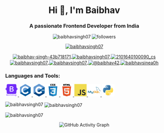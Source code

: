 <h1 align="center">Hi 👋, I'm Baibhav</h1>
<h3 align="center">A passionate Frontend Developer from India</h3>

<p align="center">
  <img src="https://komarev.com/ghpvc/?username=baibhavsingh07&label=Profile%20views&color=0e75b6&style=flat" alt="baibhavsingh07" />
  <img src="https://img.shields.io/github/followers/baibhavsingh07?label=Followers" alt="followers" />
</p>

<p align="center">
  <a href="https://github.com/ryo-ma/github-profile-trophy">
    <img src="https://github-profile-trophy.vercel.app/?username=baibhavsingh07" alt="baibhavsingh07" />
  </a>
</p>

<p align="center">
  <a href="https://linkedin.com/in/baibhav-singh-43b718171" target="blank">
    <img align="center" src="https://raw.githubusercontent.com/rahuldkjain/github-profile-readme-generator/master/src/images/icons/Social/linked-in-alt.svg" alt="baibhav-singh-43b718171" height="30" width="40" />
  </a>
  <a href="https://www.codechef.com/users/baibhavsingh07" target="blank">
    <img align="center" src="https://cdn.jsdelivr.net/npm/simple-icons@3.1.0/icons/codechef.svg" alt="baibhavsingh07" height="30" width="40" />
  </a>
  <a href="https://www.hackerrank.com/2101640100090_cs" target="blank">
    <img align="center" src="https://raw.githubusercontent.com/rahuldkjain/github-profile-readme-generator/master/src/images/icons/Social/hackerrank.svg" alt="2101640100090_cs" height="30" width="40" />
  </a>
  <a href="https://codeforces.com/profile/baibhavsingh07" target="blank">
    <img align="center" src="https://raw.githubusercontent.com/rahuldkjain/github-profile-readme-generator/master/src/images/icons/Social/codeforces.svg" alt="baibhavsingh07" height="30" width="40" />
  </a>
  <a href="https://www.leetcode.com/baibhavsingh07" target="blank">
    <img align="center" src="https://raw.githubusercontent.com/rahuldkjain/github-profile-readme-generator/master/src/images/icons/Social/leet-code.svg" alt="baibhavsingh07" height="30" width="40" />
  </a>
  <a href="https://www.hackerearth.com/@baibhav42" target="blank">
    <img align="center" src="https://raw.githubusercontent.com/rahuldkjain/github-profile-readme-generator/master/src/images/icons/Social/hackerearth.svg" alt="@baibhav42" height="30" width="40" />
  </a>
  <a href="https://auth.geeksforgeeks.org/user/baibhavsinea0h" target="blank">
    <img align="center" src="https://raw.githubusercontent.com/rahuldkjain/github-profile-readme-generator/master/src/images/icons/Social/geeks-for-geeks.svg" alt="baibhavsinea0h" height="30" width="40" />
  </a>
</p>

<h3 align="left">Languages and Tools:</h3>
<p align="left">
  <a href="https://getbootstrap.com" target="_blank" rel="noreferrer">
    <img src="https://raw.githubusercontent.com/devicons/devicon/master/icons/bootstrap/bootstrap-plain-wordmark.svg" alt="bootstrap" width="40" height="40"/>
  </a>
  <a href="https://www.cprogramming.com/" target="_blank" rel="noreferrer">
    <img src="https://raw.githubusercontent.com/devicons/devicon/master/icons/c/c-original.svg" alt="c" width="40" height="40"/>
  </a>
  <a href="https://www.w3schools.com/cpp/" target="_blank" rel="noreferrer">
    <img src="https://raw.githubusercontent.com/devicons/devicon/master/icons/cplusplus/cplusplus-original.svg" alt="cplusplus" width="40" height="40"/>
  </a>
  <a href="https://www.w3schools.com/css/" target="_blank" rel="noreferrer">
    <img src="https://raw.githubusercontent.com/devicons/devicon/master/icons/css3/css3-original-wordmark.svg" alt="css3" width="40" height="40"/>
  </a>
  <a href="https://www.w3.org/html/" target="_blank" rel="noreferrer">
    <img src="https://raw.githubusercontent.com/devicons/devicon/master/icons/html5/html5-original-wordmark.svg" alt="html5" width="40" height="40"/>
  </a>
  <a href="https://developer.mozilla.org/en-US/docs/Web/JavaScript" target="_blank" rel="noreferrer">
    <img src="https://raw.githubusercontent.com/devicons/devicon/master/icons/javascript/javascript-original.svg" alt="javascript" width="40" height="40"/>
  </a>
  <a href="https://www.mysql.com/" target="_blank" rel="noreferrer">
    <img src="https://raw.githubusercontent.com/devicons/devicon/master/icons/mysql/mysql-original-wordmark.svg" alt="mysql" width="40" height="40"/>
  </a>
  <a href="https://www.python.org" target="_blank" rel="noreferrer">
    <img src="https://raw.githubusercontent.com/devicons/devicon/master/icons/python/python-original.svg" alt="python" width="40" height="40"/>
  </a>
</p>

<p><img align="left" src="https://github-readme-stats.vercel.app/api/top-langs?username=baibhavsingh07&show_icons=true&locale=en&layout=compact" alt="baibhavsingh07" /></p>

<p>&nbsp;<img align="center" src="https://github-readme-stats.vercel.app/api?username=baibhavsingh07&show_icons=true&locale=en" alt="baibhavsingh07" /></p>

<p><img align="center" src="https://github-readme-streak-stats.herokuapp.com/?user=baibhavsingh07&" alt="baibhavsingh07" /></p>

<p align="center">
  <img src="https://github-readme-activity-graph.cyclic.app/graph?username=baibhavsingh07&bg_color=ffffff&color=000000&line=ff0000&point=1adbce&area=true&hide_border=true" alt="GitHub Activity Graph" />
</p>
